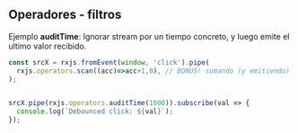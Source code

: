 ## Operadores - filtros

Ejemplo **auditTime**: Ignorar stream por un tiempo concreto, y luego emite el ultimo valor recibido.

``` ts
const srcX = rxjs.fromEvent(window, 'click').pipe(
  rxjs.operators.scan((acc)=>acc+1,0), // BONUS! sumando (y emitiendo) el número de clicks, cómo un reduce
);


srcX.pipe(rxjs.operators.auditTime(1000)).subscribe(val => {
  console.log(`Debounced click: ${val}`);
});
```
